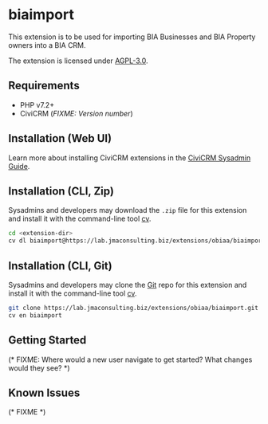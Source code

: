 # biaimport

This extension is to be used for importing BIA Businesses and BIA Property owners into a BIA CRM.

The extension is licensed under [AGPL-3.0](LICENSE.txt).

## Requirements

* PHP v7.2+
* CiviCRM (*FIXME: Version number*)

## Installation (Web UI)

Learn more about installing CiviCRM extensions in the [CiviCRM Sysadmin Guide](https://docs.civicrm.org/sysadmin/en/latest/customize/extensions/).

## Installation (CLI, Zip)

Sysadmins and developers may download the `.zip` file for this extension and
install it with the command-line tool [cv](https://github.com/civicrm/cv).

```bash
cd <extension-dir>
cv dl biaimport@https://lab.jmaconsulting.biz/extensions/obiaa/biaimport/archive/master.zip
```

## Installation (CLI, Git)

Sysadmins and developers may clone the [Git](https://en.wikipedia.org/wiki/Git) repo for this extension and
install it with the command-line tool [cv](https://github.com/civicrm/cv).

```bash
git clone https://lab.jmaconsulting.biz/extensions/obiaa/biaimport.git
cv en biaimport
```

## Getting Started

(* FIXME: Where would a new user navigate to get started? What changes would they see? *)

## Known Issues

(* FIXME *)
